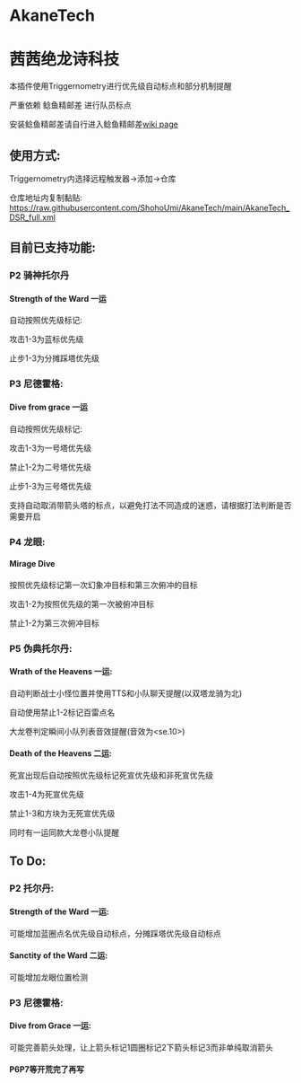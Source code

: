 # AkaneTech
# 茜茜绝龙诗科技

本插件使用Triggernometry进行优先级自动标点和部分机制提醒

严重依赖 鲶鱼精邮差 进行队员标点

安装鲶鱼精邮差请自行进入鲶鱼精邮差[wiki page](https://github.com/Natsukage/PostNamazu/wiki)
## 使用方式:
Triggernometry内选择远程触发器->添加->仓库

仓库地址内复制黏贴: https://raw.githubusercontent.com/ShohoUmi/AkaneTech/main/AkaneTech_DSR_full.xml

## 目前已支持功能:

### P2 骑神托尔丹
#### Strength of the Ward 一运
自动按照优先级标记:

攻击1-3为蓝标优先级

止步1-3为分摊踩塔优先级
### P3 尼德霍格:
#### Dive from grace 一运
自动按照优先级标记:

攻击1-3为一号塔优先级

禁止1-2为二号塔优先级

止步1-3为三号塔优先级

支持自动取消带箭头塔的标点，以避免打法不同造成的迷惑，请根据打法判断是否需要开启

### P4 龙眼:
#### Mirage Dive 
按照优先级标记第一次幻象冲目标和第三次俯冲的目标

攻击1-2为按照优先级的第一次被俯冲目标

禁止1-2为第三次俯冲目标
### P5 伪典托尔丹:
#### Wrath of the Heavens 一运:
自动判断战士小怪位置并使用TTS和小队聊天提醒(以双塔龙骑为北)

自动使用禁止1-2标记百雷点名

大龙卷判定瞬间小队列表音效提醒(音效为<se.10>)
#### Death of the Heavens 二运:
死宣出现后自动按照优先级标记死宣优先级和非死宣优先级

攻击1-4为死宣优先级

禁止1-3和方块为无死宣优先级

同时有一运同款大龙卷小队提醒

## To Do:
### P2 托尔丹:
#### Strength of the Ward 一运:
可能增加蓝圈点名优先级自动标点，分摊踩塔优先级自动标点
#### Sanctity of the Ward 二运:
可能增加龙眼位置检测
### P3 尼德霍格:
#### Dive from Grace 一运:
可能完善箭头处理，让上箭头标记1圆圈标记2下箭头标记3而非单纯取消箭头
#### P6P7等开荒完了再写
